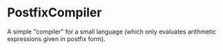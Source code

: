 PostfixCompiler
===============

A simple "compiler" for a small language (which only evaluates arithmetic expressions given in postfix form).
